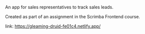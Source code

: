 An app for sales representatives to track sales leads.

Created as part of an assignment in the Scrimba Frontend course.

link: https://gleaming-druid-fe01c4.netlify.app/
